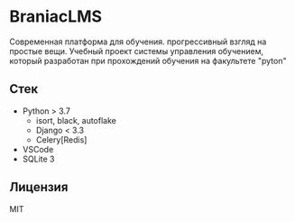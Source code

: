 # BraniacLMS

Современная платформа для обучения. прогрессивный взгляд на простые вещи.
Учебный проект системы управления обучением, который разработан при прохождений обучения на факультете "pyton"

## Стек

- Python > 3.7
  - isort, black, autoflake
  - Django < 3.3
  - Celery[Redis]
- VSCode
- SQLite 3

## Лицензия

MIT
